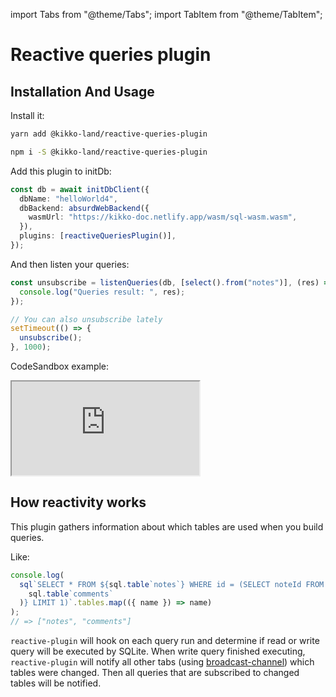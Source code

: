 import Tabs from "@theme/Tabs";
import TabItem from "@theme/TabItem";

# Reactive queries plugin

## Installation And Usage

Install it:

<Tabs>
  <TabItem value="yarn" label="yarn" default>

```bash
yarn add @kikko-land/reactive-queries-plugin
```

  </TabItem>
  <TabItem value="npm" label="npm">

```bash
npm i -S @kikko-land/reactive-queries-plugin
```

  </TabItem>
</Tabs>

Add this plugin to initDb:

```ts
const db = await initDbClient({
  dbName: "helloWorld4",
  dbBackend: absurdWebBackend({
    wasmUrl: "https://kikko-doc.netlify.app/wasm/sql-wasm.wasm",
  }),
  plugins: [reactiveQueriesPlugin()],
});
```

And then listen your queries:

```typescript
const unsubscribe = listenQueries(db, [select().from("notes")], (res) => {
  console.log("Queries result: ", res);
});

// You can also unsubscribe lately
setTimeout(() => {
  unsubscribe();
}, 1000);
```

CodeSandbox example:

<iframe src="https://codesandbox.io/embed/kikko-typescript-example-t1v4ut?fontsize=14&hidenavigation=1&theme=dark&view=editor"
     style={{"width":"100%", "height": "500px", border: "0", "border-radius": "4px", "overflow": "hidden"}}
     title="Kikko typescript example"
     allow="accelerometer; ambient-light-sensor; camera; encrypted-media; geolocation; gyroscope; hid; microphone; midi; payment; usb; vr; xr-spatial-tracking"
     sandbox="allow-forms allow-modals allow-popups allow-presentation allow-same-origin allow-scripts"
   ></iframe>

## How reactivity works

This plugin gathers information about which tables are used when you build queries.

Like:

```typescript
console.log(
  sql`SELECT * FROM ${sql.table`notes`} WHERE id = (SELECT noteId FROM ${
    sql.table`comments`
  )} LIMIT 1)`.tables.map(({ name }) => name)
);
// => ["notes", "comments"]
```

`reactive-plugin` will hook on each query run
and determine if read or write query will be executed by SQLite.
When write query finished executing, `reactive-plugin` will notify all other tabs (using [broadcast-channel](https://github.com/pubkey/broadcast-channel)) which tables were changed.
Then all queries that are subscribed to changed tables will be notified.
